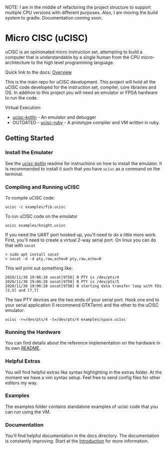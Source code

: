 NOTE: I am in the middle of refactoring the project structure to support multiple
CPU versions with different purposes. Also, I am moving the build system to
gradle. Documentation coming soon.

# Micro CISC (uCISC)

uCISC is an opinionated micro instruction set, attempting to build a computer that
is understandable by a single human from the CPU micro-architecture to the high
level programming language.

Quick link to the docs: [Overview](/docs/Overview.md)

This is the main repo for uCISC development. This project will hold all the uCISC
code developed for the instruction set, compiler, core libraries and OS. In addition
to this project you will need an emulator or FPGA hardware to run the code.

Virtual Execution:

* [ucisc-kotlin](https://github.com/grokthis/ucisc-kotlin) - An emulator and debugger
* OUTDATED - [ucisc-ruby](https://github.com/grokthis/ucisc-ruby) - A prototype compiler and VM
written in ruby.

## Getting Started

### Install the Emulater

See the [ucisc-kotlin](https://github.com/grokthis/ucisc-kotlin) readme for
instructions on how to install the emulator. It is recommended to install it such
that you have `ucisc` as a command on the terminal.

### Compiling and Running uCISC

To compile uCISC code:

```
ucisc -c examples/fib.ucisc
```

To run uCISC code on the emulator

```
ucisc examples/knight.ucisc
```

If you need the UART port hooked up, you'll need to do a little more
work. First, you'll need to create a virtual 2-way serial port. On linux you
can do that with `socat`

```
> sudo apt install socat
> socat -d -d pty,raw,echo=0 pty,raw,echo=0
```
This will print out something like:

```
2020/11/30 19:06:28 socat[9758] N PTY is /dev/pts/4
2020/11/30 19:06:28 socat[9758] N PTY is /dev/pts/5
2020/11/30 19:06:28 socat[9758] N starting data transfer loop with FDs [5,5] and [7,7]
```

The two PTY devices are the two ends of your serial port. Hook one end to
your serial application (I recommend GTKTerm) and the other to the uCISC
emulator:

```
ucisc -r=/dev/pts/4 -t=/dev/pts/4 examples/space.ucisc
```

### Running the Hardware

You can find details about the reference implementation on the hardware in its
own [README](hardware/README.md).

### Helpful Extras

You will find helpful extras like syntax highlighting in the extras folder. At the
moment we have a vim syntax setup. Feel free to send config files for other editors
my way. 

### Examples

The examples folder contains standalone examples of ucisc code that you can run
using the VM.

### Documentation

You'll find helpful documentation in the docs directory. The documentation is
constantly improving. Start at the [Introduction](/docs/Overview.md) for more
information.

